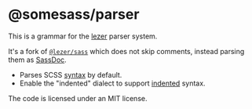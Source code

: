 # @somesass/parser

This is a grammar for the [lezer](https://lezer.codemirror.net/) parser system.

It's a fork of [`@lezer/sass`](https://github.com/lezer-parser/sass) which does not skip comments, instead parsing them as [SassDoc](https://github.com/SassDoc/sassdoc).

- Parses SCSS [syntax](https://sass-lang.com/documentation/syntax) by default.
- Enable the "indented" dialect to support [indented](https://sass-lang.com/documentation/syntax#the-indented-syntax) syntax.

The code is licensed under an MIT license.
